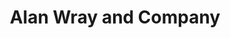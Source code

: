 ---
title: "Alan Wray and Company"
url: /portadown/alan-wray-and-company/
shop: funeral directors
---